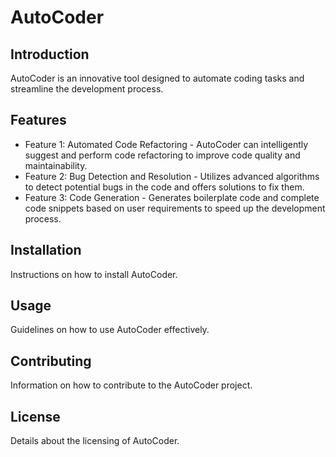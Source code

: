 # AutoCoder

## Introduction

AutoCoder is an innovative tool designed to automate coding tasks and streamline the development process.

## Features

- Feature 1: Automated Code Refactoring - AutoCoder can intelligently suggest and perform code refactoring to improve code quality and maintainability.
- Feature 2: Bug Detection and Resolution - Utilizes advanced algorithms to detect potential bugs in the code and offers solutions to fix them.
- Feature 3: Code Generation - Generates boilerplate code and complete code snippets based on user requirements to speed up the development process.

## Installation

Instructions on how to install AutoCoder.

## Usage

Guidelines on how to use AutoCoder effectively.

## Contributing

Information on how to contribute to the AutoCoder project.

## License

Details about the licensing of AutoCoder.